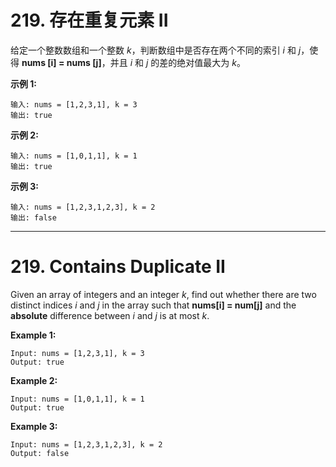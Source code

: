 # 219. 存在重复元素 II

给定一个整数数组和一个整数 *k*，判断数组中是否存在两个不同的索引 *i* 和 *j*，使得 **nums [i] = nums [j]**，并且 *i* 和 *j* 的差的绝对值最大为 *k*。

**示例 1:**

```()
输入: nums = [1,2,3,1], k = 3
输出: true
```

**示例 2:**

```()
输入: nums = [1,0,1,1], k = 1
输出: true
```

**示例 3:**

```()
输入: nums = [1,2,3,1,2,3], k = 2
输出: false
```

***

# 219. Contains Duplicate II

Given an array of integers and an integer *k*, find out whether there are two distinct indices *i* and *j* in the array such that **nums[i] = num[j]** and the **absolute** difference between *i* and *j* is at most *k*.

**Example 1:**

```()
Input: nums = [1,2,3,1], k = 3
Output: true
```

**Example 2:**

```()
Input: nums = [1,0,1,1], k = 1
Output: true
```

**Example 3:**

```()
Input: nums = [1,2,3,1,2,3], k = 2
Output: false
```
